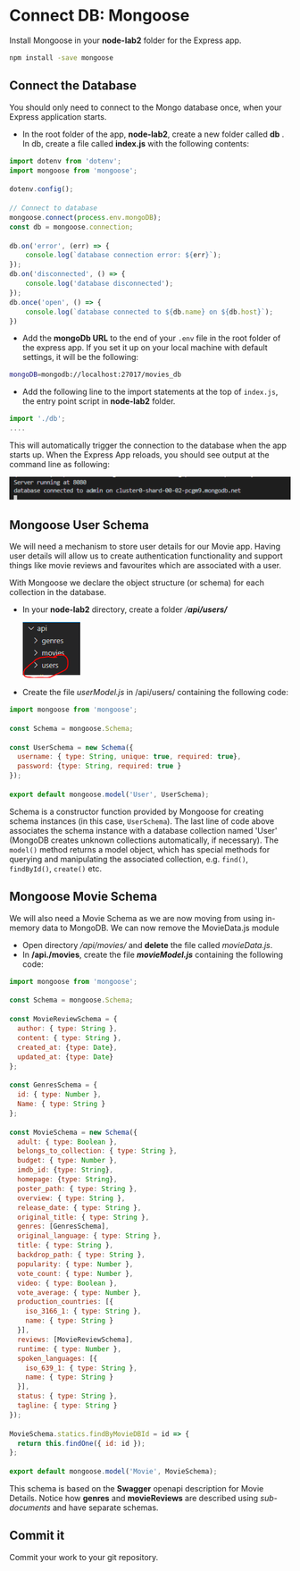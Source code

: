 # Connect DB: Mongoose 

Install Mongoose in your **node-lab2**  folder for the Express app.

~~~bash
npm install -save mongoose
~~~



## Connect the Database

You should only need to connect to the Mongo database once, when your Express application starts.

+ In the root folder of the app,  **node-lab2**, create a new folder called **db** .  In db, create a file called **index.js** with the following contents:

```javascript
import dotenv from 'dotenv';
import mongoose from 'mongoose';

dotenv.config();

// Connect to database
mongoose.connect(process.env.mongoDB);
const db = mongoose.connection;

db.on('error', (err) => {
    console.log(`database connection error: ${err}`);
});
db.on('disconnected', () => {
    console.log('database disconnected');
});
db.once('open', () => {
    console.log(`database connected to ${db.name} on ${db.host}`);
})
```



- Add the **mongoDb URL** to the end of your ``.env`` file in the root folder of the express app. If you set it up on your local machine with default settings,  it will be the following:  

```bash
mongoDB=mongodb://localhost:27017/movies_db
```

+ Add the following line to the import statements at the top of ``index.js``, the entry point script in **node-lab2** folder.

~~~javascript
import './db';
....
~~~

This will automatically trigger the connection to the database when the app starts up. 
When the Express App reloads, you should see output at the command line as following:

![Successful DB connection](.\img\connection.png)



## Mongoose User Schema

We will need a mechanism to store user details for our Movie app. Having user details will allow us to create authentication functionality and support things like movie reviews and favourites which are associated with a user. 

With Mongoose we declare the object structure (or schema) for each collection in the database. 

+ In your **node-lab2** directory, create a folder */**api/users/***

  ![users Folder](./img/usersdir.png)

+  Create the file *userModel.js* in /api/users/ containing the following code:

```javascript
import mongoose from 'mongoose';

const Schema = mongoose.Schema;

const UserSchema = new Schema({
  username: { type: String, unique: true, required: true},
  password: {type: String, required: true }
});

export default mongoose.model('User', UserSchema);
```

Schema is a constructor function provided by Mongoose for creating schema instances (in this case, ``UserSchema``). The last line of code above associates the schema instance with a database collection named 'User' (MongoDB creates unknown collections automatically, if necessary). The ``model()`` method returns a model object, which has special methods for querying and manipulating the associated collection, e.g. ``find()``, ``findById()``, ``create()`` etc.



## Mongoose Movie Schema

We will also need a Movie Schema as we are now moving from using in-memory data to MongoDB. We can now remove the MovieData.js module

+ Open directory */api/movies/* and **delete** the file called *movieData.js*.
+ In **/api./movies**,  create the file ***movieModel.js*** containing the following code:

~~~javascript
import mongoose from 'mongoose';

const Schema = mongoose.Schema;

const MovieReviewSchema = {
  author: { type: String },
  content: { type: String },
  created_at: {type: Date},
  updated_at: {type: Date}
};

const GenresSchema = {
  id: { type: Number },
  Name: { type: String }
};

const MovieSchema = new Schema({
  adult: { type: Boolean },
  belongs_to_collection: { type: String },
  budget: { type: Number },
  imdb_id: {type: String},
  homepage: {type: String},
  poster_path: { type: String },
  overview: { type: String },
  release_date: { type: String },
  original_title: { type: String },
  genres: [GenresSchema],
  original_language: { type: String },
  title: { type: String },
  backdrop_path: { type: String },
  popularity: { type: Number },
  vote_count: { type: Number },
  video: { type: Boolean },
  vote_average: { type: Number },
  production_countries: [{
    iso_3166_1: { type: String },
    name: { type: String }
  }],
  reviews: [MovieReviewSchema],
  runtime: { type: Number },
  spoken_languages: [{
    iso_639_1: { type: String },
    name: { type: String }
  }],
  status: { type: String },
  tagline: { type: String }
});

MovieSchema.statics.findByMovieDBId = id => {
  return this.findOne({ id: id });
};

export default mongoose.model('Movie', MovieSchema);
~~~

This schema is based on the **Swagger** openapi description for Movie Details.  Notice how **genres** and **movieReviews** are described using *sub-documents* and have separate schemas.

## Commit it

Commit your work to your git repository.



